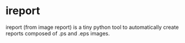 ireport
=======

ireport (from image report) is a tiny python tool to automatically create reports composed of .ps and .eps images.
